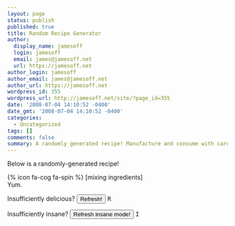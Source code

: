 ```yaml
---
layout: page
status: publish
published: true
title: Random Recipe Generator
author:
  display_name: jamesoff
  login: jamesoff
  email: james@jamesoff.net
  url: https://jamesoff.net
author_login: jamesoff
author_email: james@jamesoff.net
author_url: https://jamesoff.net
wordpress_id: 355
wordpress_url: http://jamesoff.net/site/?page_id=355
date: '2008-07-04 14:10:52 -0400'
date_gmt: '2008-07-04 14:10:52 -0400'
categories:
  - Uncategorized
tags: []
comments: false
summary: A randomly generated recipe! Manufacture and consume with care.
---
```

Below is a randomly-generated recipe!

<div id="recipe">{% icon fa-cog fa-spin %} [mixing ingredients]</div>

<div id="yum">Yum.</div>

<div id="share"></div>

Insufficiently delicious? <input id="refresh" type="button" value="Refresh!" onclick="fetchRecipe();" /> <kbd>R</kbd>

Insufficiently insane? <input id="refreshinsane" type="button" value="Refresh insane mode!" onclick="fetchInsane();" /> <kbd>I</kbd>

<script src="//ajax.googleapis.com/ajax/libs/jquery/2.1.3/jquery.min.js"></script>
<script type="text/javascript" src="/js/rrg.js"></script>

